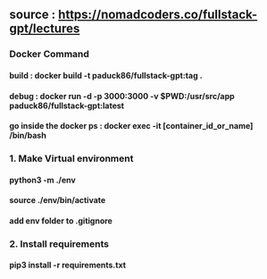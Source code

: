 ## source : https://nomadcoders.co/fullstack-gpt/lectures
### Docker Command
#### build : docker build -t paduck86/fullstack-gpt:tag .
#### debug : docker run -d -p 3000:3000 -v $PWD:/usr/src/app paduck86/fullstack-gpt:latest
#### go inside the docker ps : docker exec -it [container_id_or_name] /bin/bash


### 1. Make Virtual environment
#### python3 -m ./env
#### source ./env/bin/activate
#### add env folder to .gitignore

### 2. Install requirements
#### pip3 install -r requirements.txt
